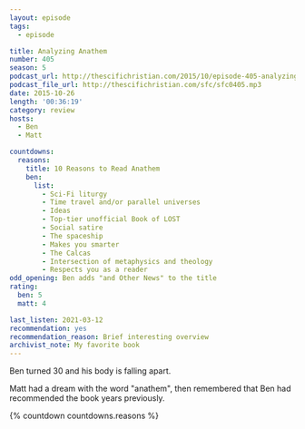 ```yaml
---
layout: episode
tags:
  - episode

title: Analyzing Anathem
number: 405
season: 5
podcast_url: http://thescifichristian.com/2015/10/episode-405-analyzing-anathem/
podcast_file_url: http://thescifichristian.com/sfc/sfc0405.mp3
date: 2015-10-26
length: '00:36:19'
category: review
hosts:
  - Ben
  - Matt

countdowns:
  reasons:
    title: 10 Reasons to Read Anathem
    ben:
      list:
        - Sci-Fi liturgy
        - Time travel and/or parallel universes
        - Ideas
        - Top-tier unofficial Book of LOST
        - Social satire
        - The spaceship
        - Makes you smarter
        - The Calcas
        - Intersection of metaphysics and theology
        - Respects you as a reader
odd_opening: Ben adds "and Other News" to the title
rating:
  ben: 5
  matt: 4

last_listen: 2021-03-12
recommendation: yes
recommendation_reason: Brief interesting overview
archivist_note: My favorite book
---
```


Ben turned 30 and his body is falling apart.

Matt had a dream with the word "anathem", then remembered that Ben had recommended the book years previously.

{% countdown countdowns.reasons %}